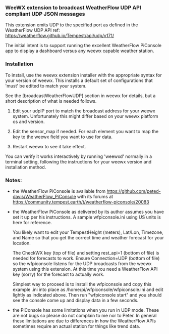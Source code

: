 
### WeeWX extension to broadcast WeatherFlow UDP API compliant UDP JSON messages

This extension emits UDP to the specified port as defined in the WeatherFlow UDP API
ref: https://weatherflow.github.io/Tempest/api/udp/v171/

The initial intent is to support running the excellent WeatherFlow PiConsole app
to display a dashboard versus any weewx capable weather station.

### Installation

To install, use the weewx extension installer with the appropriate syntax
for your version of weewx.  This installs a default set of configurations
that 'must' be edited to match your system.

See the [broadcastWeatherFlowUDP] section in weewx for details, but a short
description of what is needed follows.

1. Edit your udpIP port to match the broadcast address for your weewx system.
   Unfortunately this might differ based on your weewx platform os and version.

2. Edit the sensor_map if needed.  For each element you want to map the key
   to the weewx field you want to use for data.

3. Restart weewx to see it take effect.

You can verify it works interactively by running 'weewxd' normally in a terminal
setting, following the instructions for your weewx version and installation method.

### Notes:

 * the WeatherFlow PiConsole is available from https://github.com/peted-davis/WeatherFlow_PiConsole
   with its forums at https://community.tempest.earth/t/weatherflow-piconsole/20083

 * the WeatherFlow PiConsole as delivered by its author assumes you have set it
   up per his instructions. A sample wfpiconsole.ini using US units is here for reference.

   You likely want to edit your TempestHeight (meters), Lat/Lon, Timezone, and Name
   so that you get the correct time and weather forecast for your location.

   The CheckWX key (top of file) and setting rest_api=1 (bottom of file) is needed
   for forecasts to work.  Ensure Connection=UDP (bottom of file) so the wfpiconsole
   listens for the UDP broadcasts from the weewx system using this extension.  At this
   time you need a WeatherFlow API key (sorry) for the forecast to actually work.

   Simplest way to proceed is to install the wfpiconsole and copy this example .ini
   into place as /home/pi/wfpiconsole/wfpiconsole.ini and edit lightly as indicated
   above.  Then run "wfpiconsole start" and you should see the console come up and
   display data in a few seconds.

 * the PiConsole has some limitations when you run in UDP mode.  These are not bugs
   so please do not complain to me nor to Peter.  In general these limitations are
   due to differences in how the WeatherFlow APIs sometimes require an actual station
   for things like trend data.
